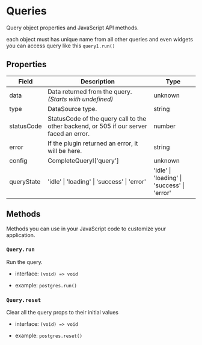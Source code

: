 # Queries

Query object properties and JavaScript API methods.

each object must has unique name from all other queries and even widgets you can access query like this `query1.run()`

## Properties

| Field       | Description                                                           | Type  |
|-------------|-----------------------------------------------------------------------|-------|
| data        | Data returned from the query. *(Starts with undefined)*               | unknown |
| type        | DataSource type.                                                      | string |
| statusCode  | StatusCode of the query call to the other backend, or 505 if our server faced an error. | number |
| error       | If the plugin returned an error, it will be here.                      | string |
| config      | CompleteQueryI['query']                                               | unknown |
| queryState  | 'idle' \| 'loading' \| 'success' \| 'error'                           | 'idle' \| 'loading' \| 'success' \| 'error' |

## Methods

Methods you can use in your JavaScript code to customize your application.

### `Query.run`

Run the query.

- interface: `(void) => void`

- example: `postgres.run()`


### `Query.reset`

Clear all the query props to their initial values

- interface: `(void) => void`

- example: `postgres.reset()`
